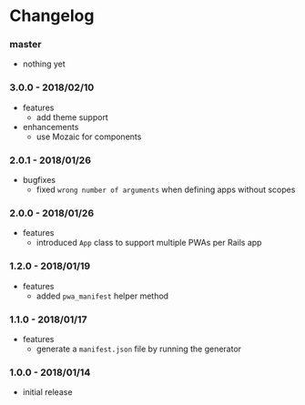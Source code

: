 # Changelog

### master

* nothing yet

### 3.0.0 - 2018/02/10

* features
    * add theme support
* enhancements
    * use Mozaic for components

### 2.0.1 - 2018/01/26

* bugfixes
    * fixed `wrong number of arguments` when defining apps without scopes

### 2.0.0 - 2018/01/26

* features
    * introduced `App` class to support multiple PWAs per Rails app

### 1.2.0 - 2018/01/19

* features
    * added `pwa_manifest` helper method

### 1.1.0 - 2018/01/17

* features
    * generate a `manifest.json` file by running the generator

### 1.0.0 - 2018/01/14

* initial release
